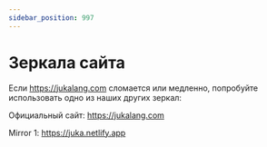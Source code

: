```yaml
---
sidebar_position: 997
---
```


# Зеркала сайта

Если https://jukalang.com сломается или медленно, попробуйте использовать одно из наших других зеркал:

Официальный сайт: https://jukalang.com

Mirror 1: https://juka.netlify.app
